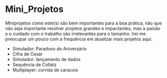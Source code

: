 # Mini_Projetos
Miniprojetos como este(s) são bem importantes para a boa prática, não que não seja importante resolver projetos grandes e impactantes, mas a paixão e o cuidado com o trabalho são irrelevantes para o tamanho. Irei me preocupar um pouco com a frequência em atualizar mais projetos aqui.

- Simulador: Paradoxo do Aniversário
- Cifra de Cesar
- Simulador: lançamento de dados
- Sequência de Collatz
- Multiplayer: corrida de caracois
